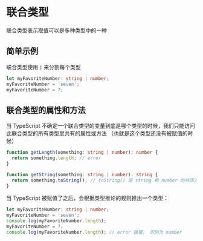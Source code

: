 # 联合类型

联合类型表示取值可以是多种类型中的一种

## 简单示例

联合类型使用 `|` 来分割每个类型

```typescript
let myFavoriteNumber: string | number;
myFavoriteNumber = 'seven';
myFavoriteNumber = 7;
```

## 联合类型的属性和方法

当 TypeScript 不确定一个联合类型的变量到底是哪个类型的时候，我们只能访问此联合类型的所有类型里共有的属性或方法
（也就是这个类型还没有被赋值的时候）

```typescript
function getLength(something: string | number): number {
  return something.length; // error
}

function getString(something: string | number): string {
  return something.toString(); // toString() 是 string 和 number 的共同方法，可以使用
}
```

当 TypeScript 被赋值了之后，会根据类型推论的规则推出一个类型：

```typescript
let myFavoriteNumber: string | number;
myFavoriteNumber = 'seven';
console.log(myFavoriteNumber.length);
myFavoriteNumber = 7;
console.log(myFavoriteNumber.length); // error 报错， 识别为 number
```

